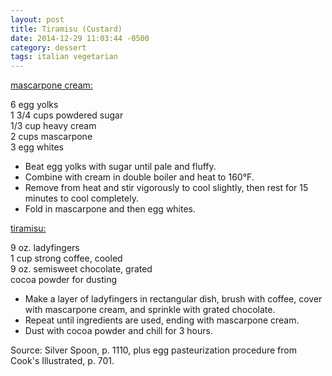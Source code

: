 ```yaml
---
layout: post
title: Tiramisu (Custard)
date: 2014-12-29 11:03:44 -0500
category: dessert
tags: italian vegetarian
---
```

<span style="text-decoration: underline;">mascarpone cream:</span>
  
6 egg yolks  
1 3/4 cups powdered sugar  
1/3 cup heavy cream  
2 cups mascarpone  
3 egg whites  
<ul>
 	<li>Beat egg yolks with sugar until pale and fluffy.</li>
 	<li>Combine with cream in double boiler and heat to 160°F.</li>
 	<li>Remove from heat and stir vigorously to cool slightly, then rest for 15 minutes to cool completely.</li>
 	<li>Fold in mascarpone and then egg whites.</li>
</ul>
<span style="text-decoration: underline;">tiramisu:</span>
  
9 oz. ladyfingers  
1 cup strong coffee, cooled  
9 oz. semisweet chocolate, grated  
cocoa powder for dusting  
<ul>
 	<li>Make a layer of ladyfingers in rectangular dish, brush with coffee, cover with mascarpone cream, and sprinkle with grated chocolate.</li>
 	<li>Repeat until ingredients are used, ending with mascarpone cream.</li>
 	<li>Dust with cocoa powder and chill for 3 hours.</li>
</ul>
Source: Silver Spoon, p. 1110, plus egg pasteurization procedure from Cook's Illustrated, p. 701.  
